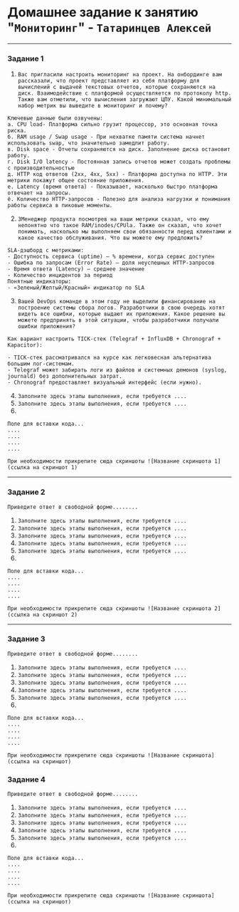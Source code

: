 # Домашнее задание к занятию "`Мониторинг`" - `Татаринцев Алексей`



---

### Задание 1


1. `Вас пригласили настроить мониторинг на проект. На онбординге вам рассказали, что проект представляет из себя платформу для вычислений с выдачей текстовых отчетов, которые сохраняются на диск. Взаимодействие с платформой осуществляется по протоколу http. Также вам отметили, что вычисления загружают ЦПУ. Какой минимальный набор метрик вы выведите в мониторинг и почему?`
```
Ключевые данные были озвучены:
а. CPU load- Платформа сильно грузит процессор, это основная точка риска.
б. RAM usage / Swap usage - При нехватке памяти система начнет использовать swap, что значительно замедлит работу.
в. Disk space - Отчеты сохраняются на диск. Заполнение диска остановит работу.
г. Disk I/O latency - Постоянная запись отчетов может создать проблемы с производительностью
д. HTTP код ответов (2xx, 4xx, 5xx) - Платформа доступна по HTTP. Эти метрики покажут общее состояние приложения.
е. Latency (время ответа) - Показывает, насколько быстро платформа отвечает на запросы.
ё. Количество HTTP-запросов - Полезно для анализа нагрузки и понимания работы сервиса в пиковые моменты.
```
2. `ЗМенеджер продукта посмотрев на ваши метрики сказал, что ему непонятно что такое RAM/inodes/CPUla. Также он сказал, что хочет понимать, насколько мы выполняем свои обязанности перед клиентами и какое качество обслуживания. Что вы можете ему предложить?`
```
SLA-дэшборд с метриками:
- Доступность сервиса (uptime) — % времени, когда сервис доступен
- Ошибка по запросам (Error Rate) — доля неуспешных HTTP-запросов
- Время ответа (Latency) — среднее значение
- Количество инцидентов за период
Понятные индикаторы:
- «Зеленый/Желтый/Красный» индикатор по SLA

```
3. `Вашей DevOps команде в этом году не выделили финансирование на построение системы сбора логов. Разработчики в свою очередь хотят видеть все ошибки, которые выдают их приложения. Какое решение вы можете предпринять в этой ситуации, чтобы разработчики получали ошибки приложения?`
```
Как вариант настроить TICK-стек (Telegraf + InfluxDB + Chronograf + Kapacitor):

- TICK-стек рассматривался на курсе как легковесная альтернатива большим лог-системам.
- Telegraf может забирать логи из файлов и системных демонов (syslog, journald) без дополнительных затрат.
- Chronograf предоставляет визуальный интерфейс (если нужно).

```

4. `Заполните здесь этапы выполнения, если требуется ....`
5. `Заполните здесь этапы выполнения, если требуется ....`
6. 

```
Поле для вставки кода...
....
....
....
....
```

`При необходимости прикрепитe сюда скриншоты
![Название скриншота 1](ссылка на скриншот 1)`


---

### Задание 2

`Приведите ответ в свободной форме........`

1. `Заполните здесь этапы выполнения, если требуется ....`
2. `Заполните здесь этапы выполнения, если требуется ....`
3. `Заполните здесь этапы выполнения, если требуется ....`
4. `Заполните здесь этапы выполнения, если требуется ....`
5. `Заполните здесь этапы выполнения, если требуется ....`
6. 

```
Поле для вставки кода...
....
....
....
....
```

`При необходимости прикрепитe сюда скриншоты
![Название скриншота 2](ссылка на скриншот 2)`


---

### Задание 3

`Приведите ответ в свободной форме........`

1. `Заполните здесь этапы выполнения, если требуется ....`
2. `Заполните здесь этапы выполнения, если требуется ....`
3. `Заполните здесь этапы выполнения, если требуется ....`
4. `Заполните здесь этапы выполнения, если требуется ....`
5. `Заполните здесь этапы выполнения, если требуется ....`
6. 

```
Поле для вставки кода...
....
....
....
....
```

`При необходимости прикрепитe сюда скриншоты
![Название скриншота](ссылка на скриншот)`

### Задание 4

`Приведите ответ в свободной форме........`

1. `Заполните здесь этапы выполнения, если требуется ....`
2. `Заполните здесь этапы выполнения, если требуется ....`
3. `Заполните здесь этапы выполнения, если требуется ....`
4. `Заполните здесь этапы выполнения, если требуется ....`
5. `Заполните здесь этапы выполнения, если требуется ....`
6. 

```
Поле для вставки кода...
....
....
....
....
```

`При необходимости прикрепитe сюда скриншоты
![Название скриншота](ссылка на скриншот)`
